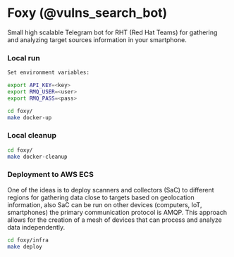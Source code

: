 # Foxy (@vulns_search_bot)
Small high scalable Telegram bot for RHT (Red Hat Teams) for gathering and analyzing target sources information in your smartphone.

### Local run

```bash
Set environment variables:

export API_KEY=<key>
export RMQ_USER=<user>
export RMQ_PASS=<pass>

cd foxy/
make docker-up
```

### Local cleanup

```bash
cd foxy/
make docker-cleanup
```

### Deployment to AWS ECS

One of the ideas is to deploy scanners and collectors (SaC) to different regions for gathering data close to targets based on geolocation information, also SaC can be run on other devices (computers, IoT, smartphones) the primary communication protocol is AMQP. This approach allows for the creation of a mesh of devices that can process and analyze data independently.

```bash
cd foxy/infra
make deploy
```
~~~~